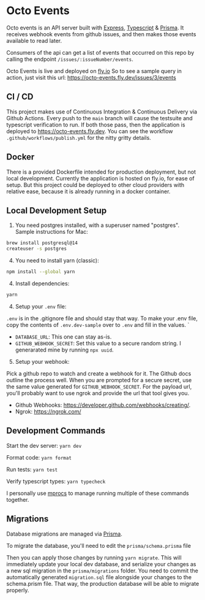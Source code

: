 # Octo Events
Octo events is an API server built with [Express](https://expressjs.com/), [Typescript](https://www.typescriptlang.org/) & [Prisma](https://www.prisma.io/). 
It receives webhook events from github issues, and then makes those events available to read later.

Consumers of the api can get a list of events that occurred on this repo by calling the endpoint `/issues/:issueNumber/events`. 

Octo Events is live and deployed on [fly.io](https://fly.io)
So to see a sample query in action, just visit this url: https://octo-events.fly.dev/issues/3/events

## CI / CD
This project makes use of Continuous Integration & Continuous Delivery via Github Actions.
Every push to the `main` branch will cause the testsuite and typescript verification to run. If both those pass, then the application is deployed to https://octo-events.fly.dev. You can see the workflow `.github/workflows/publish.yml` for the nitty gritty details.

## Docker
There is a provided Dockerfile intended for production deployment, but not local development. 
Currently the application is hosted on fly.io, for ease of setup. But this project could be deployed to other cloud providers with relative ease, because it is already running in a docker container.

## Local Development Setup 
1. You need postgres installed, with a superuser named "postgres". Sample instructions for Mac:
```sh
brew install postgresql@14
createuser -s postgres
```

4. You need to install yarn (classic):
```sh
npm install --global yarn
```

4. Install dependencies:
```sh
yarn
```

4. Setup your `.env` file:

`.env` is in the .gitignore file and should stay that way. To make your .env file, copy the contents of `.env.dev-sample` over to `.env` and fill in the values.
`
- `DATABASE_URL`: This one can stay as-is.
- `GITHUB_WEBHOOK_SECRET`: Set this value to a secure random string. I generarated mine by running `npx uuid`. 

5. Setup your webhook:

Pick a github repo to watch and create a webhook for it. The Github docs outline the process well. When you are prompted for a secure secret, use the same value generated for `GITHUB_WEBHOOK_SECRET`.
For the payload url, you'll probably want to use ngrok and provide the url that tool gives you. 

- Github Webhooks: https://developer.github.com/webhooks/creating/.
- Ngrok: https://ngrok.com/


## Development Commands
Start the dev server:
`yarn dev`

Format code:
`yarn format`

Run tests:
`yarn test`

Verify typescript types:
`yarn typecheck`

I personally use [mprocs](https://github.com/pvolok/mprocs) to manage running multiple of these commands together.

## Migrations
Database migrations are managed via [Prisma](https://www.prisma.io/docs/concepts/components/prisma-migrate). 

To migrate the database, you'll need to edit the `prisma/schema.prisma` file

Then you can apply those changes by running `yarn migrate`. This will immediately update your local dev database, and serialize your changes as a new sql migration in the `prisma/migrations` folder.
You need to commit the automatically generated `migration.sql` file alongside your changes to the schema.prism file. That way, the production database will be able to migrate properly.
